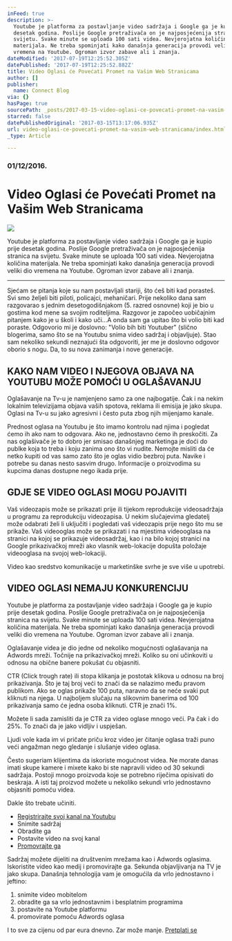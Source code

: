 ```yaml
---
inFeed: true
description: >-
  Youtube je platforma za postavljanje video sadržaja i Google ga je kupio prije
  desetak godina. Poslije Google pretraživača on je najposjećenija stranica na
  svijetu. Svake minute se uploada 100 sati videa. Nevjerojatna količina
  materijala. Ne treba spominjati kako današnja generacija provodi veliki dio
  vremena na Youtube. Ogroman izvor zabave ali i znanja.
dateModified: '2017-07-19T12:25:52.305Z'
datePublished: '2017-07-19T12:25:52.882Z'
title: Video Oglasi će Povećati Promet na Vašim Web Stranicama
author: []
publisher:
  name: Connect Blog
via: {}
hasPage: true
sourcePath: _posts/2017-03-15-video-oglasi-ce-povecati-promet-na-vasim-web-stranicama.md
starred: false
datePublishedOriginal: '2017-03-15T13:17:06.935Z'
url: video-oglasi-ce-povecati-promet-na-vasim-web-stranicama/index.html
_type: Article

---
```

### 01/12/2016\.

# Video Oglasi će Povećati Promet na Vašim Web Stranicama
![](https://the-grid-user-content.s3-us-west-2.amazonaws.com/2c3b4a95-f6e7-46ea-8080-af8def706d9f.jpg)

Youtube je platforma za postavljanje video sadržaja i Google ga je kupio prije desetak godina. Poslije Google pretraživača on je najposjećenija stranica na svijetu. Svake minute se uploada 100 sati videa. Nevjerojatna količina materijala. Ne treba spominjati kako današnja generacija provodi veliki dio vremena na Youtube. Ogroman izvor zabave ali i znanja.

---

Sjećam se pitanja koje su nam postavljali stariji, što ćeš biti kad porasteš. Svi smo željeli biti piloti, policajci, mehaničari. Prije nekoliko dana sam razgovarao s jednim desetogodišnjakom (5\. razred osnovne) koji je bio u gostima kod mene sa svojim roditeljima. Razgovor je započeo uobičajnim pitanjem kako je u školi i kako uči...A onda sam ga upitao što bi volio biti kad poraste. Odgovorio mi je doslovno: "Volio bih biti Youtuber" (slično blogerima, samo što se na Youtubu snima video sadržaj i objavljuje). Stao sam nekoliko sekundi neznajući šta odgovoriti, jer me je doslovno odgovor oborio s nogu. Da, to su nova zanimanja i nove generacije.

## KAKO NAM VIDEO I NJEGOVA OBJAVA NA YOUTUBU MOŽE POMOĆI U OGLAŠAVANJU

Oglašavanje na Tv-u je namjenjeno samo za one najbogatije. Čak i na nekim lokalnim televizijama objava vaših spotova, reklama ili emisija je jako skupa. Oglasi na Tv-u su jako agresivni i često puta zbog njih mijenjamo kanale.

Prednost oglasa na Youtubu je što imamo kontrolu nad njima i pogledat ćemo ih ako nam to odgovara. Ako ne, jednostavno ćemo ih preskočiti. Za nas oglašivače je to dobro jer smisao današnjeg marketinga je doći do publke koja to treba i koju zanima ono što vi nudite. Nemojte misliti da će netko kupiti od vas samo zato što je oglas vidio bezbroj puta. Navike i potrebe su danas nesto sasvim drugo. Informacije o proizvodima su kupcima danas dostupne nego ikada prije.

## GDJE SE VIDEO OGLASI MOGU POJAVITI

Vaš videozapis može se prikazati prije ili tijekom reprodukcije videosadržaja u programu za reprodukciju videozapisa. U nekim slučajevima gledatelj može odabrati želi li uključiti i pogledati vaš videozapis prije nego što mu se prikaže. Vaš videooglas može se prikazati i na mjestima videooglasa na stranici na kojoj se prikazuje videosadržaj, kao i na bilo kojoj stranici na Google prikazivačkoj mreži ako vlasnik web-lokacije dopušta položaje videooglasa na svojoj web-lokaciji.

Video kao sredstvo komunikacije u marketinške svrhe je sve više u upotrebi.

## VIDEO OGLASI NEMAJU KONKURENCIJU

Youtube je platforma za postavljanje video sadržaja i Google ga je kupio prije desetak godina. Poslije Google pretraživača on je najposjećenija stranica na svijetu. Svake minute se uploada 100 sati videa. Nevjerojatna količina materijala. Ne treba spominjati kako današnja generacija provodi veliki dio vremena na Youtube. Ogroman izvor zabave ali i znanja.

Oglašavanje videa je dio jedne od nekoliko mogućnosti oglašavanja na Adwords mreži. Točnije na prikazivačkoj mreži. Koliko su oni učinkoviti u odnosu na obične banere pokušat ću objasniti.

CTR (Click trough rate) ili stopa klikanja je postotak klikova u odnosu na broj prikazivanja. Što je taj broj veći to znači da se nalazimo među pravom publikom. Ako se oglas prikaže 100 puta, naravno da se neće svaki put kliknuti na njega. U najboljem slučaju na slikovnim banerima od 100 prikazivanja samo će jedna osoba kliknuti. CTR je znači 1%.

Možete li sada zamisliti da je CTR za video oglase mnogo veći. Pa čak i do 25%. To znači da je jako vidljiv i uspješan.

Ljudi vole kada im vi pričate priču kroz video jer čitanje oglasa traži puno veći angažman nego gledanje i slušanje video oglasa.

Često sugeriam klijentima da iskoriste mogućnost videa. Ne morate danas imati skupe kamere i mixete kako bi ste napravili video od 30 sekundi sadržaja. Postoji mnogo proizvoda koje se potrebno riječima opisivati do beskraja. A isti taj proizvod možete u nekoliko sekundi vrlo jednostavno objasniti pomoću videa.

Dakle što trebate učiniti.

* [Registrirajte svoj kanal na Youtubu][0]
* Snimite sadržaj
* Obradite ga
* Postavite video na svoj kanal
* [Promovrajte ga][1]

Sadržaj možete dijeliti na društvenim mrežama kao i Adwords oglasima. Iskoristite video kao medij i promovirajte ga. Sekunda objavljivanja na TV je jako skupa. Današnja tehnologija vam je omogućila da vrlo jednostavno i jeftino:

1. snimite video mobitelom
2. obradite ga sa vrlo jednostavnim i besplatnim programima
3. postavite na Youtube platformu
4. promovirate pomoću Adwords oglasa

I to sve za cijenu od par eura dnevno. Zar može manje.
[Pretplati se][2]

[0]: https://support.google.com/youtube#topic=4355169
[1]: https://support.google.com/adwords/answer/2404253?hl=hr&ref_topic=3119140
[2]: http://www.subscribepage.com/b8c7z2